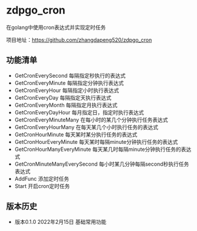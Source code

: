 # zdpgo_cron
在golang中使用cron表达式并实现定时任务

项目地址：https://github.com/zhangdapeng520/zdpgo_cron

## 功能清单
- GetCronEverySecond 每隔指定秒执行的表达式
- GetCronEveryMinute 每隔指定分钟执行表达式
- GetCronEveryHour 每隔指定小时执行表达式
- GetCronEveryDay 每隔指定天执行表达式
- GetCronEveryMonth 每隔指定月执行表达式
- GetCronEveryDayHour 每月指定日，指定时执行表达式
- GetCronEveryMinuteMany 在每小时的某几个分钟执行任务表达式
- GetCronEveryHourMany 在每天某几个小时执行任务的表达式
- GetCronHourMinute 每天某时某分执行任务的表达式
- GetCronHourEveryMinute 每天某时每隔minute分钟执行任务的表达式
- GetCronHourManyEveryMinute 每天某几时每隔minute分钟执行任务的表达式
- GetCronMinuteManyEverySecond 每小时某几分钟每隔second秒执行任务表达式
- AddFunc 添加定时任务
- Start 开启cron定时任务

## 版本历史
- 版本0.1.0 2022年2月15日 基础常用功能